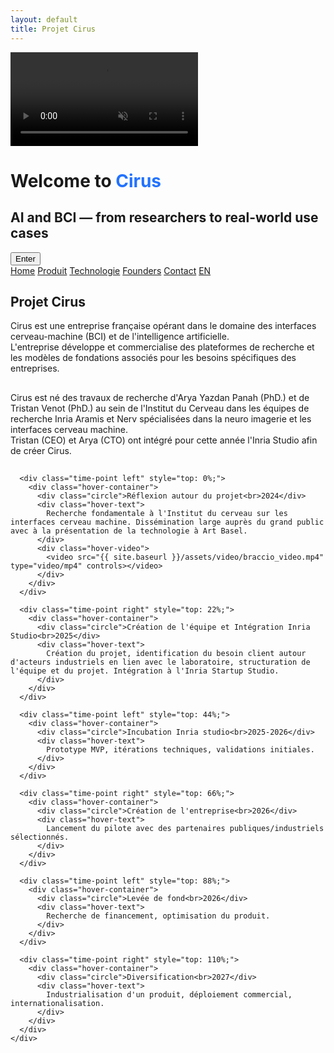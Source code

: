 ```yaml
---
layout: default
title: Projet Cirus
---
```


<!-- Intro Section -->
<div id="intro" class="intro-section">
  <video autoplay muted loop playsinline id="bg-video" class="fade-video">
  <source src="{{ site.baseurl }}/assets/video/neurons.mp4" type="video/mp4">
  </video>
  <div class="intro-overlay">
    <h1>Welcome to <span style="color:#2272FF">Cirus</span></h1>
    <h2>AI and BCI — from researchers to real-world use cases</h2>
    <button onclick="scrollToMain()">Enter</button>
  </div>
</div>


<div id="main-content" class="background">
  <div class="nav-links">
    <a href="{{ site.baseurl }}">Home</a>
    <a href="{{ site.baseurl }}/about.html">Produit</a>
    <a href="{{ site.baseurl }}/projects.html">Technologie</a>
    <a href="{{ site.baseurl }}/gallery.html">Founders</a>
    <a href="{{ site.baseurl }}/contact.html">Contact</a>
    <a href="{{ site.baseurl }}/index_en.html" class="lang-switch">EN</a>
  </div>

  <section class="main-section scroll-animate hideable-section">
    <h1 class="fancy-text">Projet Cirus</h1>
    <p class="big-desc">
      Cirus est une entreprise française opérant dans le domaine des interfaces cerveau-machine (BCI) et de l'intelligence artificielle.<br>
      L'entreprise développe et commercialise des plateformes de recherche et les modèles de fondations associés pour les besoins spécifiques des entreprises.
    </p>
   </section>

  <section class="main-section scroll-animate hideable-section">
    <h1 class="fancy-text"></h1>
  </section>

   <section class="main-section scroll-animate hideable-section">
    <h1 class="fancy-text"></h1>
    <p class="big-desc">
      Cirus est né des travaux de recherche d'Arya Yazdan Panah (PhD.) et de Tristan Venot (PhD.) au sein de l'Institut du Cerveau dans les équipes de recherche Inria Aramis et Nerv spécialisées dans la neuro imagerie et les interfaces cerveau machine.<br>
      Tristan (CEO) et Arya (CTO) ont intégré pour cette année l'Inria Studio afin de créer Cirus.
    </p>
  </section>
  <section class="main-section scroll-animate hideable-section">
    <h1 class="fancy-text"></h1>
  </section>
  <section class="main-section scroll-animate hideable-section">
    <div class="tech-roadmap" id="roadmap">
      <div class="timeline-line"></div>

      <div class="time-point left" style="top: 0%;">
        <div class="hover-container">
          <div class="circle">Réflexion autour du projet<br>2024</div>
          <div class="hover-text">
            Recherche fondamentale à l'Institut du cerveau sur les interfaces cerveau machine. Dissémination large auprès du grand public avec à la présentation de la technologie à Art Basel.
          </div>
          <div class="hover-video">
            <video src="{{ site.baseurl }}/assets/video/braccio_video.mp4" type="video/mp4" controls></video>
          </div>
        </div>
      </div>

      <div class="time-point right" style="top: 22%;">
        <div class="hover-container">
          <div class="circle">Création de l'équipe et Intégration Inria Studio<br>2025</div>
          <div class="hover-text">
            Création du projet, identification du besoin client autour d'acteurs industriels en lien avec le laboratoire, structuration de l'équipe et du projet. Intégration à l'Inria Startup Studio.
          </div>
        </div>
      </div>

      <div class="time-point left" style="top: 44%;">
        <div class="hover-container">
          <div class="circle">Incubation Inria studio<br>2025-2026</div>
          <div class="hover-text">
            Prototype MVP, itérations techniques, validations initiales.
          </div>
        </div>
      </div>

      <div class="time-point right" style="top: 66%;">
        <div class="hover-container">
          <div class="circle">Création de l'entreprise<br>2026</div>
          <div class="hover-text">
            Lancement du pilote avec des partenaires publiques/industriels sélectionnés.
          </div>
        </div>
      </div>

      <div class="time-point left" style="top: 88%;">
        <div class="hover-container">
          <div class="circle">Levée de fond<br>2026</div>
          <div class="hover-text">
            Recherche de financement, optimisation du produit.
          </div>
        </div>
      </div>

      <div class="time-point right" style="top: 110%;">
        <div class="hover-container">
          <div class="circle">Diversification<br>2027</div>
          <div class="hover-text">
            Industrialisation d'un produit, déploiement commercial, internationalisation.
          </div>
        </div>
      </div>
    </div>
  </section>
</div>



